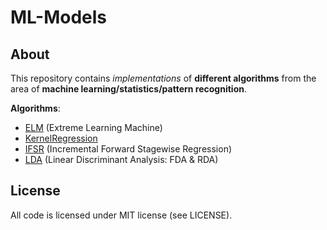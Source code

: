 # ML-Models

## About
This repository contains *implementations* of **different algorithms** from the area of
**machine learning/statistics/pattern recognition**.

**Algorithms**:
 - [ELM](https://github.com/andreArtelt/ml-models/tree/master/elm) (Extreme Learning Machine)
 - [KernelRegression](https://github.com/andreArtelt/ml-models/tree/master/kernelRegression)
 - [IFSR](https://github.com/andreArtelt/ml-models/tree/master/ifsr) (Incremental Forward Stagewise Regression)
 - [LDA](https://github.com/andreArtelt/ml-models/tree/master/lda) (Linear Discriminant Analysis: FDA & RDA)

## License
All code is licensed under MIT license (see LICENSE).
